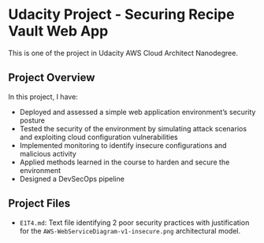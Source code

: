 # Udacity Project - Securing Recipe Vault Web App

This is one of the project in Udacity AWS Cloud Architect Nanodegree.

## Project Overview

In this project, I have:

-   Deployed and assessed a simple web application environment’s security posture
-   Tested the security of the environment by simulating attack scenarios and exploiting cloud configuration vulnerabilities
-   Implemented monitoring to identify insecure configurations and malicious activity
-   Applied methods learned in the course to harden and secure the environment
-   Designed a DevSecOps pipeline

## Project Files

-   `E1T4.md`: Text file identifying 2 poor security practices with justification for the `AWS-WebServiceDiagram-v1-insecure.png` architectural model.
